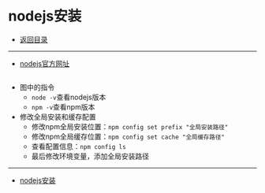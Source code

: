 # nodejs安装

- [返回目录](./README.md)

---

- [nodejs官方网址](https://nodejs.org/en/)

<section class="img-flex-box" >
  <section><img class="lazy-image" data-src="../../images/webfront/nodejs/nodejs-0001.png" alt=""></section>
  <section><img class="lazy-image" data-src="../../images/webfront/nodejs/nodejs-0002.png" alt=""></section>
  <section><img class="lazy-image" data-src="../../images/webfront/nodejs/nodejs-0003.png" alt=""></section>
  <section><img class="lazy-image" data-src="../../images/webfront/nodejs/nodejs-0004.png" alt=""></section>
  <section><img class="lazy-image" data-src="../../images/webfront/nodejs/nodejs-0005.png" alt=""></section>
  <section><img class="lazy-image" data-src="../../images/webfront/nodejs/nodejs-0006.png" alt=""></section>
  <section><img class="lazy-image" data-src="../../images/webfront/nodejs/nodejs-0007.png" alt=""></section>
  <section><img class="lazy-image" data-src="../../images/webfront/nodejs/nodejs-0008.png" alt=""></section>
  <section><img class="lazy-image" data-src="../../images/webfront/nodejs/nodejs-0009.png" alt=""></section>
  <section><img class="lazy-image" data-src="../../images/webfront/nodejs/nodejs-0010.png" alt=""></section>
  <section><img class="lazy-image" data-src="../../images/webfront/nodejs/nodejs-0011.png" alt=""></section>
  <section><img class="lazy-image" data-src="../../images/webfront/nodejs/nodejs-0012.png" alt=""></section>
</section>

- 图中的指令
  - `node -v`查看nodejs版本
  - `npm -v`查看npm版本
- 修改全局安装和缓存配置
  - 修改npm全局安装位置：`npm config set prefix "全局安装路径"`
  - 修改npm全局缓存位置：`npm config set cache "全局缓存路径"`
  - 查看配置信息：`npm config ls`
  - 最后修改环境变量，添加全局安装路径

---

- [nodejs安装](#nodejs安装)

<!-- js处理背景和css样式 -->
<script type="module" src="/js/github.js"></script>
